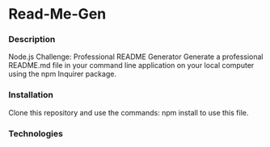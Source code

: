 # Read-Me-Gen

### Description 

Node.js Challenge: Professional README Generator
Generate a professional README.md file in your command line application on your local computer using the npm Inquirer package. 

### Installation 

Clone this repository and use the commands: 
npm install to use this file.

### Technologies 



